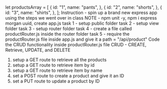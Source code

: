 let productsArray = [
  {
    id: "1",
    name: "pants",
  },
  {
    id: "2",
    name: "shorts",
  },
  {
    id: "3",
    name: "shirts",
  },
];
Instruction - spin up a brand new express app using the steps we went over in class
NOTE - npm unit -y, npm i express morgan uuid, create app.js
task 1 - setup public folder
task 2 - setup view folder
task 3 - setup router folder
task 4 - create a file called productRouter.js inside the router folder
task 5 - require the productRouter.js file inside app.js and give it a path = "/api/product"
Code the CRUD functionality inside productRouter.js file
CRUD - CREATE, Retrieve, UPDATE, and DELETE
1. setup a GET route to retrieve all the products
2. setup a GET route to retrieve item by id
3. setup a GET route to retrieve item by name
4. set a POST route to create a product and give it an ID
5. set a PUT route to update a product by ID